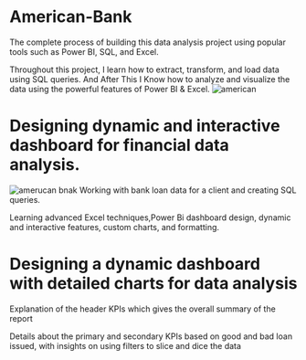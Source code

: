 # American-Bank
The complete process of building this data analysis project using popular tools such as Power BI, SQL, and Excel.

Throughout this project, I learn how to extract, transform, and load data using SQL queries. And After This I Know how to analyze and visualize the data using the powerful features of Power BI & Excel.
![american](https://github.com/sanjayramarapus/American-Bank/assets/159056052/7ec00958-5ddd-47c3-a7b5-aae4d5494ece)

# Designing dynamic and interactive dashboard for financial data analysis.
![amerucan bnak](https://github.com/sanjayramarapus/American-Bank/assets/159056052/0e6b4a5a-039f-4c09-b416-1790ce91d1d2)
Working with bank loan data for a client and creating SQL queries.

Learning advanced Excel techniques,Power Bi dashboard design, dynamic and interactive features, custom charts, and formatting.
# Designing a dynamic dashboard with detailed charts for data analysis
Explanation of the header KPIs which gives the overall summary of the report

Details about the primary and secondary KPIs based on good and bad loan issued, with insights on using filters to slice and dice the data

